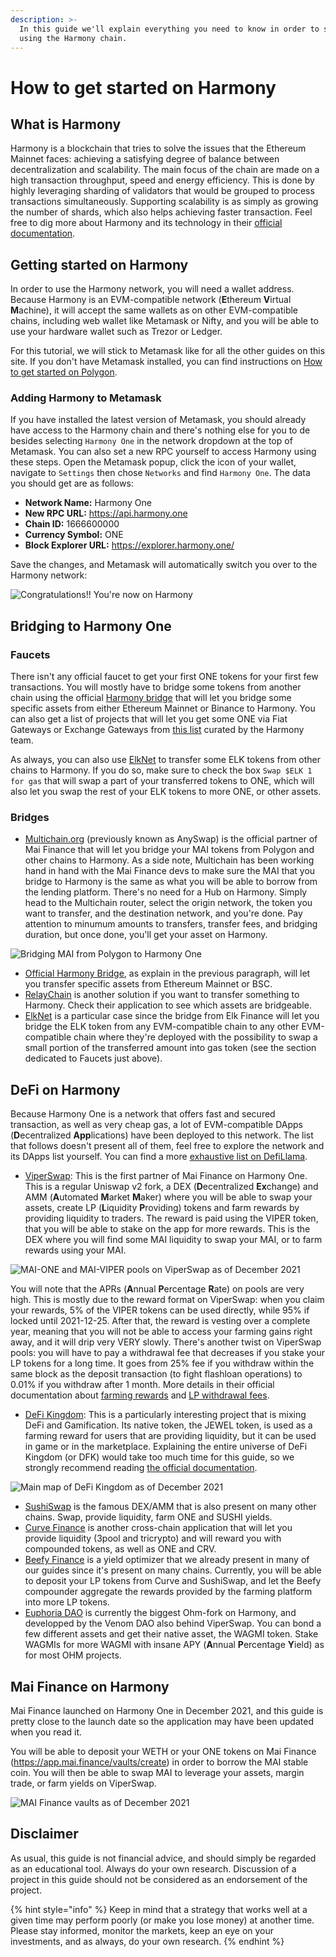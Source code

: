 ```yaml
---
description: >-
  In this guide we'll explain everything you need to know in order to start
  using the Harmony chain.
---
```


# How to get started on Harmony

## What is Harmony

Harmony is a blockchain that tries to solve the issues that the Ethereum Mainnet faces: achieving a satisfying degree of balance between decentralization and scalability. The main focus of the chain are made on a high transaction throughput, speed and energy efficiency. This is done by highly leveraging sharding of validators that would be grouped to process transactions simultaneously. Supporting scalability is as simply as growing the number of shards, which also helps achieving faster transaction. Feel free to dig more about Harmony and its technology in their [official documentation](https://docs.harmony.one/home/general/technology).

## Getting started on Harmony

In order to use the Harmony network, you will need a wallet address. Because Harmony is an EVM-compatible network (**E**thereum **V**irtual **M**achine), it will accept the same wallets as on other EVM-compatible chains, including web wallet like Metamask or Nifty, and you will be able to use your hardware wallet such as Trezor or Ledger.

For this tutorial, we will stick to Metamask like for all the other guides on this site. If you don't have Metamask installed, you can find instructions on [How to get started on Polygon](../polygon/how-to-get-started-on-polygon.md).

### Adding Harmony to Metamask

If you have installed the latest version of Metamask, you should already have access to the Harmony chain and there's nothing else for you to de besides selecting `Harmony One` in the network dropdown at the top of Metamask. You can also set a new RPC yourself to access Harmony using these steps. Open the Metamask popup, click the icon of your wallet, navigate to `Settings` then chose `Networks` and find `Harmony One`. The data you should get are as follows:

* **Network Name:** Harmony One
* **New RPC URL:** https://api.harmony.one
* **Chain ID:** 1666600000
* **Currency Symbol:** ONE
* **Block Explorer URL:** https://explorer.harmony.one/

Save the changes, and Metamask will automatically switch you over to the Harmony network:

![Congratulations!! You're now on Harmony](../../.gitbook/assets/Harmony-onboarding-1.png)

## Bridging to Harmony One

### Faucets

There isn't any official faucet to get your first ONE tokens for your first few transactions. You will mostly have to bridge some tokens from another chain using the official [Harmony bridge](https://bridge.harmony.one/erc20) that will let you bridge some specific assets from either Ethereum Mainnet or Binance to Harmony. You can also get a list of projects that will let you get some ONE via Fiat Gateways or Exchange Gateways from [this list](https://docs.harmony.one/home/developers/harmony-stack#bridges-fiat-gateways-exchanges) curated by the Harmony team.

As always, you can also use [ElkNet](https://app.elk.finance/#/elknet) to transfer some ELK tokens from other chains to Harmony. If you do so, make sure to check the box `Swap $ELK 1 for gas` that will swap a part of your transferred tokens to ONE, which will also let you swap the rest of your ELK tokens to more ONE, or other assets.

### Bridges

* [Multichain.org](https://app.multichain.org/#/router) (previously known as AnySwap) is the official partner of Mai Finance that will let you bridge your MAI tokens from Polygon and other chains to Harmony. As a side note, Multichain has been working hand in hand with the Mai Finance devs to make sure the MAI that you bridge to Harmony is the same as what you will be able to borrow from the lending platform. There's no need for a Hub on Harmony. Simply head to the Multichain router, select the origin network, the token you want to transfer, and the destination network, and you're done. Pay attention to minumum amounts to transfers, transfer fees, and bridging duration, but once done, you'll get your asset on Harmony.

![Bridging MAI from Polygon to Harmony One](../../.gitbook/assets/Harmony-onboarding-2.png)

* [Official Harmony Bridge](https://bridge.harmony.one/erc20), as explain in the previous paragraph, will let you transfer specific assets from Ethereum Mainnet or BSC.
* [RelayChain](https://app.relaychain.com/#/cross-chain-bridge-transfer) is another solution if you want to transfer something to Harmony. Check their application to see which assets are bridgeable.
* [ElkNet](https://app.elk.finance/#/elknet) is a particular case since the bridge from Elk Finance will let you bridge the ELK token from any EVM-compatible chain to any other EVM-compatible chain where they're deployed with the possibility to swap a small portion of the transferred amount into gas token (see the section dedicated to Faucets just above).

## DeFi on Harmony

Because Harmony One is a network that offers fast and secured transaction, as well as very cheap gas, a lot of EVM-compatible DApps (**D**ecentralized **App**lications) have been deployed to this network. The list that follows doesn't present all of them, feel free to explore the network and its DApps list yourself. You can find a more [exhaustive list on DefiLlama](https://defillama.com/chain/Harmony).

* [ViperSwap](https://viper.exchange/#/swap): This is the first partner of Mai Finance on Harmony One. This is a regular Uniswap v2 fork, a DEX (**D**ecentralized **Ex**change) and AMM (**A**utomated **M**arket **M**aker) where you will be able to swap your assets, create LP (**L**iquidity **P**roviding) tokens and farm rewards by providing liquidity to traders. The reward is paid using the VIPER token, that you will be able to stake on the app for more rewards. This is the DEX where you will find some MAI liquidity to swap your MAI, or to farm rewards using your MAI.

![MAI-ONE and MAI-VIPER pools on ViperSwap as of December 2021](../../.gitbook/assets/Harmony-onboarding-3.png)

You will note that the APRs (**A**nnual **P**ercentage **R**ate) on pools are very high. This is mostly due to the reward format on ViperSwap: when you claim your rewards, 5% of the VIPER tokens can be used directly, while 95% if locked until 2021-12-25. After that, the reward is vesting over a complete year, meaning that you will not be able to access your farming gains right away, and it will drip very VERY slowly. There's another twist on ViperSwap pools: you will have to pay a withdrawal fee that decreases if you stake your LP tokens for a long time. It goes from 25% fee if you withdraw within the same block as the deposit transaction (to fight flashloan operations) to 0.01% if you withdraw after 1 month. More details in their official documentation about [farming rewards](https://docs.venomdao.org/viper/tokenomics#bbd0) and [LP withdrawal fees](https://docs.venomdao.org/viper/fees).

* [DeFi Kingdom](https://game.defikingdoms.com/#/): This is a particularly interesting project that is mixing DeFi and Gamification. Its native token, the JEWEL token, is used as a farming reward for users that are providing liquidity, but it can be used in game or in the marketplace. Explaining the entire universe of DeFi Kingdom (or DFK) would take too much time for this guide, so we strongly recommend reading [the official documentation](https://docs.defikingdoms.com).

![Main map of DeFi Kingdom as of December 2021](../../.gitbook/assets/Harmony-onboarding-4.png)

* [SushiSwap](https://app.sushi.com) is the famous DEX/AMM that is also present on many other chains. Swap, provide liquidity, farm ONE and SUSHI yields.
* [Curve Finance](https://harmony.curve.fi) is another cross-chain application that will let you provide liquidity (3pool and tricrypto) and will reward you with compounded tokens, as well as ONE and CRV.
* [Beefy Finance](https://app.beefy.finance/#/harmony) is a yield optimizer that we already present in many of our guides since it's present on many chains. Currently, you will be able to deposit your LP tokens from Curve and SushiSwap, and let the Beefy compounder aggregate the rewards provided by the farming platform into more LP tokens.
* [Euphoria DAO](https://app.euphoria.money/#/dashboard) is currently the biggest Ohm-fork on Harmony, and developped by the Venom DAO also behind ViperSwap. You can bond a few different assets and get their native asset, the WAGMI token. Stake WAGMIs for more WAGMI with insane APY (**A**nnual **P**ercentage **Y**ield) as for most OHM projects.

## Mai Finance on Harmony

Mai Finance launched on Harmony One in December 2021, and this guide is pretty close to the launch date so the application may have been updated when you read it.

You will be able to deposit your WETH or your ONE tokens on Mai Finance (https://app.mai.finance/vaults/create) in order to borrow the MAI stable coin. You will then be able to swap MAI to leverage your assets, margin trade, or farm yields on ViperSwap.

![MAI Finance vaults as of December 2021](../../.gitbook/assets/Harmony-onboarding-5.png)

## Disclaimer

As usual, this guide is not financial advice, and should simply be regarded as an educational tool. Always do your own research. Discussion of a project in this guide should not be considered as an endorsement of the project.

{% hint style="info" %}
Keep in mind that a strategy that works well at a given time may perform poorly (or make you lose money) at another time. Please stay informed, monitor the markets, keep an eye on your investments, and as always, do your own research.
{% endhint %}

